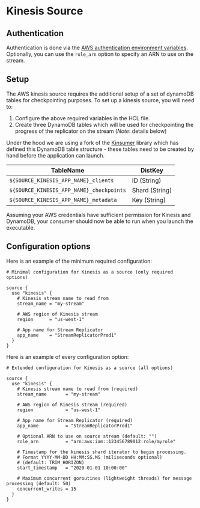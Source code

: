 # Kinesis Source

## Authentication

Authentication is done via the [AWS authentication environment variables](https://docs.aws.amazon.com/cli/latest/userguide/cli-configure-envvars.html). Optionally, you can use the `role_arn` option to specify an ARN to use on the stream.

## Setup

The AWS kinesis source requires the additional setup of a set of dynamoDB tables for checkpointing purposes. To set up a kinesis source, you will need to:

1. Configure the above required variables in the HCL file.
2. Create three DynamoDB tables which will be used for checkpointing the progress of the replicator on the stream (*Note*: details below)

Under the hood we are using a fork of the [Kinsumer](https://github.com/snowplow-devops/kinsumer) library which has defined this DynamoDB table structure - these tables need to be created by hand before the application can launch.

| TableName                                | DistKey        |
|------------------------------------------|----------------|
| `${SOURCE_KINESIS_APP_NAME}_clients`     | ID (String)    |
| `${SOURCE_KINESIS_APP_NAME}_checkpoints` | Shard (String) |
| `${SOURCE_KINESIS_APP_NAME}_metadata`    | Key (String)   |

Assuming your AWS credentials have sufficient permission for Kinesis and DynamoDB, your consumer should now be able to run when you launch the executable.

## Configuration options

Here is an example of the minimum required configuration:

```hcl
# Minimal configuration for Kinesis as a source (only required options)

source {
  use "kinesis" {
    # Kinesis stream name to read from
    stream_name = "my-stream"

    # AWS region of Kinesis stream
    region      = "us-west-1"

    # App name for Stream Replicator
    app_name    = "StreamReplicatorProd1"
  }
}
```

Here is an example of every configuration option:

```hcl
# Extended configuration for Kinesis as a source (all options)

source {
  use "kinesis" {
    # Kinesis stream name to read from (required)
    stream_name       = "my-stream"

    # AWS region of Kinesis stream (required)
    region            = "us-west-1"

    # App name for Stream Replicator (required)
    app_name          = "StreamReplicatorProd1"

    # Optional ARN to use on source stream (default: "")
    role_arn          = "arn:aws:iam::123456789012:role/myrole"

    # Timestamp for the kinesis shard iterator to begin processing.
    # Format YYYY-MM-DD HH:MM:SS.MS (miliseconds optional)
    # (default: TRIM_HORIZON)
    start_timestamp   = "2020-01-01 10:00:00"

    # Maximum concurrent goroutines (lightweight threads) for message processing (default: 50)
    concurrent_writes = 15
  }
}
```